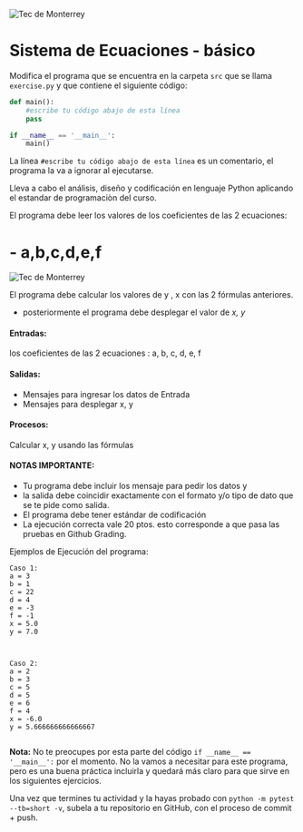 ![Tec de Monterrey](../../images/logotecmty.png)
# Sistema de Ecuaciones - básico

Modifica el programa que se encuentra en la carpeta `src` que se llama
`exercise.py` y que contiene el siguiente código:

```python
def main():
    #escribe tu código abajo de esta línea
    pass

if __name__ == '__main__':
    main()
```

La línea `#escribe tu código abajo de esta línea` es un comentario,
el programa la va a ignorar al ejecutarse.

Lleva a cabo el análisis, diseño y codificación en lenguaje Python aplicando el estandar de programaciòn del curso.

El programa debe
leer los valores de los coeficientes de las 2 ecuaciones:
# - a,b,c,d,e,f  

![Tec de Monterrey](../../images/ecuaciones.png)

El programa debe calcular los valores de  y ,  x con las 2 fórmulas anteriores.
*  posteriormente  el programa debe desplegar el valor de *x, y*

#### Entradas:
los coeficientes de las 2 ecuaciones : a, b, c, d, e, f  

#### Salidas:
* Mensajes para ingresar los datos de Entrada
* Mensajes para desplegar x, y

#### Procesos:
Calcular x, y usando las fórmulas 

#### NOTAS IMPORTANTE:
* Tu programa debe incluir los mensaje para pedir los datos y
* la salida debe coincidir exactamente con el formato y/o tipo de dato que se te pide como salida.
* El programa debe tener estándar de codificación
* La ejecución correcta vale 20 ptos. esto corresponde a que pasa las pruebas en Github Grading.  







Ejemplos de Ejecución del programa:

```
Caso 1:
a = 3
b = 1
c = 22
d = 4
e = -3
f = -1
x = 5.0
y = 7.0



Caso 2:
a = 2
b = 3
c = 5
d = 5
e = 6
f = 4
x = -6.0
y = 5.666666666666667


```

**Nota:** No te preocupes por esta parte del código
`if __name__ == '__main__':` por el momento.
No la vamos a necesitar para este programa, pero es una buena práctica
incluirla y quedará más claro para que sirve en los siguientes ejercicios.

Una vez que termines tu actividad y la hayas probado con
`python -m pytest --tb=short -v`, subela a tu repositorio en GitHub,
con el proceso de commit + push.

